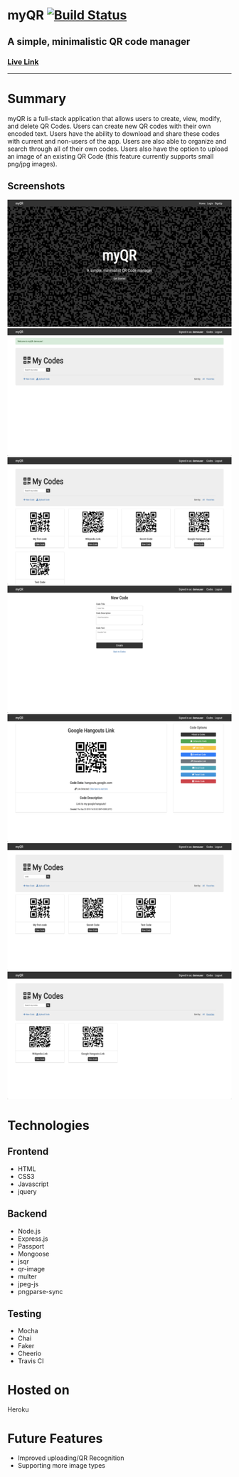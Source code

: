 myQR [![Build Status](https://travis-ci.org/drewlara/myQR.svg?branch=master)](https://travis-ci.org/drewlara/myQR)
====

A simple, minimalistic QR code manager 
--------------------------------------

### [Live Link](https://myqr.herokuapp.com/) 
--------------------------------------------

Summary
=======
myQR is a full-stack application that allows users to create, view, modify, and delete QR Codes. Users can create new QR codes with their own encoded text. Users have the ability to download and share these codes with current and non-users of the app. Users are also able to organize and search through all of their own codes. Users also have the option to upload an image of an existing QR Code (this feature currently supports small png/jpg images).

Screenshots
-----------
![alt text](public/assets/screenshots/landing.png)
![alt text](public/assets/screenshots/codes.png)
![alt text](public/assets/screenshots/codes-entries.png)
![alt text](public/assets/screenshots/newcode.png)
![alt text](public/assets/screenshots/codepage.png)
![alt text](public/assets/screenshots/codesearch.png)
![alt text](public/assets/screenshots/codefav.png)

# Technologies

## Frontend
  * HTML
  * CSS3
  * Javascript
  * jquery

## Backend
  * Node.js
  * Express.js
  * Passport
  * Mongoose
  * jsqr
  * qr-image
  * multer
  * jpeg-js
  * pngparse-sync

## Testing
  * Mocha
  * Chai
  * Faker
  * Cheerio
  * Travis CI

# Hosted on
  Heroku

# Future Features
 * Improved uploading/QR Recognition
 * Supporting more image types
